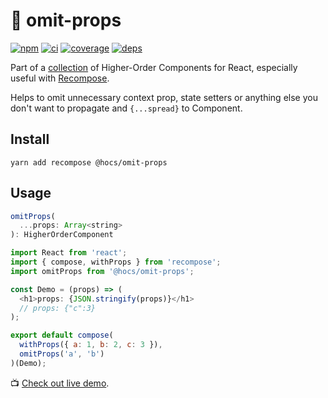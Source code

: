 # :non-potable_water: omit-props

[![npm](https://img.shields.io/npm/v/@hocs/omit-props.svg?style=flat-square)](https://www.npmjs.com/package/@hocs/omit-props) [![ci](https://img.shields.io/travis/deepsweet/hocs/master.svg?style=flat-square)](https://travis-ci.org/deepsweet/hocs) [![coverage](https://img.shields.io/codecov/c/github/deepsweet/hocs/master.svg?style=flat-square)](https://codecov.io/github/deepsweet/hocs) [![deps](https://david-dm.org/deepsweet/hocs.svg?path=packages/omit-props&style=flat-square)](https://david-dm.org/deepsweet/hocs?path=packages/omit-props)

Part of a [collection](https://github.com/deepsweet/hocs) of Higher-Order Components for React, especially useful with [Recompose](https://github.com/acdlite/recompose).

Helps to omit unnecessary context prop, state setters or anything else you don't want to propagate and `{...spread}` to Component.

## Install

```
yarn add recompose @hocs/omit-props
```

## Usage

```js
omitProps(
  ...props: Array<string>
): HigherOrderComponent
```

```js
import React from 'react';
import { compose, withProps } from 'recompose';
import omitProps from '@hocs/omit-props';

const Demo = (props) => (
  <h1>props: {JSON.stringify(props)}</h1>
  // props: {"c":3}
);

export default compose(
  withProps({ a: 1, b: 2, c: 3 }),
  omitProps('a', 'b')
)(Demo);
```

:tv: [Check out live demo](https://www.webpackbin.com/bins/-Kqb4H4KrgHK60C8s15m).

